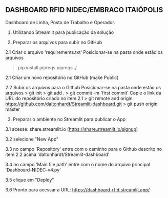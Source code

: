 ## DASHBOARD RFID NIDEC/EMBRACO ITAIÓPOLIS
Dashboard de Linha, Posto de Trabalho e Operador.

1. Utilizando Streamlit para publicação da solução
   
2. Preparar os arquivos para subir no GitHub

2.1 Criar o arquivo 'requirements.txt'
Posicionar-se na pasta onde estão os arquivos
> pip install pipreqs <enter>
> pipreqs ./ <enter>

2.1 Criar um novo repositório no GitHub (make Public)

2.2 Subir os arquivos para o Github
    Posicionar-se na pasta onde estão os arquivos
    > git init <enter>
    > git add . <enter>
    > git commit -m 'first commit'
    Copie o link da URL do repositório criado no item 2.1
    > git remote add origin https://github.com/daltonhardt/Streamlit-dashboard.git <enter>
    > git push origin master
     
3. Preparar o ambiente no Streamlit para publicar o App

3.1 acesse:  share.streamlit.io  (https://share.streamlit.io/signup)

3.2 selecione "New App"

3.3 no campo 'Repository' entre com o caminho para o Github descrito no item 2.2 acima
      'daltonhardt/Streamlit-dashboard'

3.4 no campo 'Main file path' entre com o nome do arquivo principal
      'Dashboard-NIDEC-v4.py'

3.5 clique em "Deploy"

3.6 Pronto para acessar a URL:  https://dashboard-rfid.streamlit.app/
